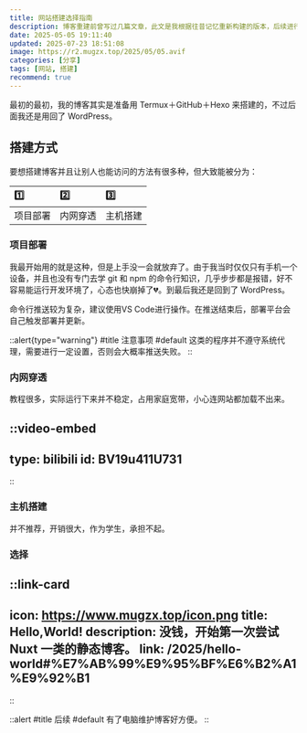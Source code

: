 ```yaml
---
title: 网站搭建选择指南
description: 博客重建前曾写过几篇文章，此文是我根据往昔记忆重新构建的版本，后续进行多次修改。
date: 2025-05-05 19:11:40
updated: 2025-07-23 18:51:08
image: https://r2.mugzx.top/2025/05/05.avif
categories: [分享]
tags: [网站, 搭建]
recommend: true
---
```


最初的最初，我的博客其实是准备用 Termux＋GitHub＋Hexo 来搭建的，不过后面我还是用回了 WordPress。

## 搭建方式

要想搭建博客并且让别人也能访问的方法有很多种，但大致能被分为：

| 1️⃣ | 2️⃣ | 3️⃣ |
| :- | :- | :- |
| 项目部署 | 内网穿透 | 主机搭建 |

### 项目部署

我最开始用的就是这种，但是上手没一会就放弃了。由于我当时仅仅只有手机一个设备，并且也没有专门去学 git 和 npm 的命令行知识，几乎步步都是报错，好不容易能运行开发环境了，心态也快崩掉了💔。到最后我还是回到了 WordPress。

命令行推送较为复杂，建议使用VS Code进行操作。在推送结束后，部署平台会自己触发部署并更新。

::alert{type="warning"}
#title
注意事项
#default
这类的程序并不遵守系统代理，需要进行一定设置，否则会大概率推送失败。
::

### 内网穿透

教程很多，实际运行下来并不稳定，占用家庭宽带，小心连网站都加载不出来。

::video-embed
---
type: bilibili
id: BV19u411U731
---
::

### 主机搭建

并不推荐，开销很大，作为学生，承担不起。

### 选择

::link-card
---
icon: https://www.mugzx.top/icon.png
title: Hello,World!
description: 没钱，开始第一次尝试 Nuxt 一类的静态博客。
link: /2025/hello-world#%E7%AB%99%E9%95%BF%E6%B2%A1%E9%92%B1
---
::

::alert
#title
后续
#default
有了电脑维护博客好方便。
::
